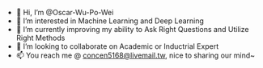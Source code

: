 - 👋 Hi, I’m @Oscar-Wu-Po-Wei
- 👀 I’m interested in Machine Learning and Deep Learning
- 🌱 I’m currently improving my ability to Ask Right Questions and Utilize Right Methods
- 💞️ I’m looking to collaborate on Academic or Inductrial Expert
- 📫 You reach me @ concen5168@livemail.tw, nice to sharing our mind~

<!---
Oscar-Wu-Po-Wei/Oscar-Wu-Po-Wei is a ✨ special ✨ repository because its `README.md` (this file) appears on your GitHub profile.
You can click the Preview link to take a look at your changes.
--->
